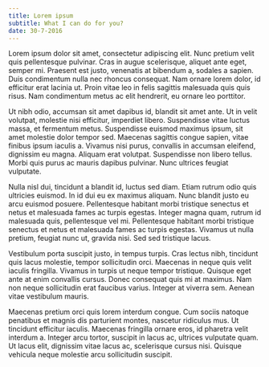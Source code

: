 ```yaml
---
title: Lorem ipsum
subtitle: What I can do for you?
date: 30-7-2016
---
```


Lorem ipsum dolor sit amet, consectetur adipiscing elit. Nunc pretium velit quis pellentesque pulvinar. Cras in augue scelerisque, aliquet ante eget, semper mi. Praesent est justo, venenatis at bibendum a, sodales a sapien. Duis condimentum nulla nec rhoncus consequat. Nam ornare lorem dolor, id efficitur erat lacinia ut. Proin vitae leo in felis sagittis malesuada quis quis risus. Nam condimentum metus ac elit hendrerit, eu ornare leo porttitor.

Ut nibh odio, accumsan sit amet dapibus id, blandit sit amet ante. Ut in velit volutpat, molestie nisi efficitur, imperdiet libero. Suspendisse vitae luctus massa, et fermentum metus. Suspendisse euismod maximus ipsum, sit amet molestie dolor tempor sed. Maecenas sagittis congue sapien, vitae finibus ipsum iaculis a. Vivamus nisi purus, convallis in accumsan eleifend, dignissim eu magna. Aliquam erat volutpat. Suspendisse non libero tellus. Morbi quis purus ac mauris dapibus pulvinar. Nunc ultrices feugiat vulputate.

Nulla nisl dui, tincidunt a blandit id, luctus sed diam. Etiam rutrum odio quis ultricies euismod. In id dui eu ex maximus aliquam. Nunc blandit justo eu arcu euismod posuere. Pellentesque habitant morbi tristique senectus et netus et malesuada fames ac turpis egestas. Integer magna quam, rutrum id malesuada quis, pellentesque vel mi. Pellentesque habitant morbi tristique senectus et netus et malesuada fames ac turpis egestas. Vivamus ut nulla pretium, feugiat nunc ut, gravida nisi. Sed sed tristique lacus.

Vestibulum porta suscipit justo, in tempus turpis. Cras lectus nibh, tincidunt quis lacus molestie, tempor sollicitudin orci. Maecenas in neque quis velit iaculis fringilla. Vivamus in turpis ut neque tempor tristique. Quisque eget ante at enim convallis cursus. Donec consequat quis mi at maximus. Nam non neque sollicitudin erat faucibus varius. Integer at viverra sem. Aenean vitae vestibulum mauris.

Maecenas pretium orci quis lorem interdum congue. Cum sociis natoque penatibus et magnis dis parturient montes, nascetur ridiculus mus. Ut tincidunt efficitur iaculis. Maecenas fringilla ornare eros, id pharetra velit interdum a. Integer arcu tortor, suscipit in lacus ac, ultrices vulputate quam. Ut lacus elit, dignissim vitae lacus ac, scelerisque cursus nisi. Quisque vehicula neque molestie arcu sollicitudin suscipit.